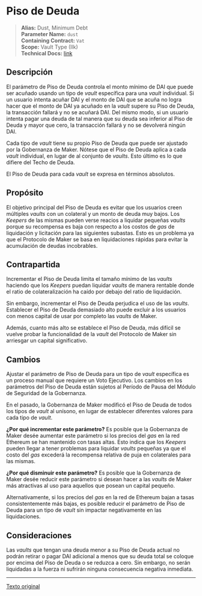 # Piso de Deuda

>**Alias:** Dust, Minimum Debt  
>**Parameter Name:** `dust`  
>**Containing Contract:** `Vat`  
>**Scope:** Vault Type (Ilk)  
>**Technical Docs:** [link](https://docs.makerdao.com/smart-contract-modules/core-module/vat-detailed-documentation)  

## Descripción

El parámetro de Piso de Deuda controla el monto mínimo de DAI que puede ser acuñado usando un tipo de _vault_ específica para una _vault_ individual. Si un usuario intenta acuñar DAI y el monto de DAI que se acuña no logra hacer que el monto de DAI ya acuñado en la _vault_ supere su Piso de Deuda, la transacción fallará y no se acuñará DAI. Del mismo modo, si un usuario intenta pagar una deuda de tal manera que su deuda sea inferior al Piso de Deuda y mayor que cero, la transacción fallará y no se devolverá ningún DAI.

Cada tipo de _vault_ tiene su propio Piso de Deuda que puede ser ajustado por la Gobernanza de Maker. Nótese que el Piso de Deuda aplica a cada _vault_ individual, en lugar de al conjunto de _vaults_. Esto último es lo que difiere del Techo de Deuda.

El Piso de Deuda para cada _vault_ se expresa en términos absolutos.

## Propósito

El objetivo principal del Piso de Deuda es evitar que los usuarios creen múltiples _vaults_ con un colateral y un monto de deuda muy bajos. Los _Keepers_ de las mismas pueden verse reacios a liquidar pequeñas _vaults_ porque su recompensa es baja con respecto a los costos de _gas_ de liquidación y licitación para las siguientes subastas. Esto es un problema ya que el Protocolo de Maker se basa en liquidaciones rápidas para evitar la acumulación de deudas incobrables.

## Contrapartida

Incrementar el Piso de Deuda limita el tamaño mínimo de las _vaults_ haciendo que los _Keepers_ puedan liquidar _vaults_ de manera rentable donde el ratio de colateralización ha caído por debajo del ratio de liquidación.

Sin embargo, incrementar el Piso de Deuda perjudica el uso de las _vaults_. Establecer el Piso de Deuda demasiado alto puede excluir a los usuarios con menos capital de usar por completo las _vaults_ de Maker.

Además, cuanto más alto se establece el Piso de Deuda, más difícil se vuelve probar la funcionalidad de la _vault_ del Protocolo de Maker sin arriesgar un capital significativo.

## Cambios

Ajustar el parámetro de Piso de Deuda para un tipo de _vault_ específica es un proceso manual que requiere un Voto Ejecutivo. Los cambios en los parámetros del Piso de Deuda están sujetos al Período de Pausa del Módulo de Seguridad de la Gobernanza.

En el pasado, la Gobernanza de Maker modificó el Piso de Deuda de todos los tipos de _vault_ al unísono, en lugar de establecer diferentes valores para cada tipo de _vault_.

**¿Por qué incrementar este parámetro?**
Es posible que la Gobernanza de Maker desée aumentar este parámetro si los precios del _gas_ en la red Ethereum se han mantenido con tasas altas. Esto indica que los _Keepers_ pueden llegar a tener problemas para liquidar _vaults_ pequeñas ya que el costo del _gas_ excederá la recompensa relativa de puja en colaterales para las mismas.

**¿Por qué disminuir este parámetro?**
Es posible que la Gobernanza de Maker desée reducir este parámetro si desean hacer a las _vaults_ de Maker más atractivas al uso para aquellos que posean un capital pequeño.

Alternativamente, si los precios del _gas_ en la red de Ethereum bajan a tasas consistentemente más bajas, es posible reducir el parámetro de Piso de Deuda para un tipo de _vault_ sin impactar negativamente en las liquidaciones.

## Consideraciones

Las _vaults_ que tengan una deuda menor a su Piso de Deuda actual no podrán retirar o pagar DAI adicional a menos que su deuda total se coloque por encima del Piso de Deuda o se reduzca a cero. Sin embargo, no serán liquidadas a la fuerza ni sufrirán ninguna consecuencia negativa inmediata.

___

[Texto original](https://github.com/makerdao/governance-manual/blob/main/parameter-index/vault-risk/param-debt-floor.md)
